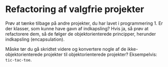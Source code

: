 # Refactoring af valgfrie projekter

Prøv at tænke tilbage på andre projekter, du har lavet i programmering 1. Er der klasser, som kunne have gavn af indkapsling? Hvis ja, så prøv at refactorere dem, så de følger de objektorienterede principper, herunder indkapsling (encapsulation).

Måske tør du gå skridtet videre og konvertere nogle af de ikke-objektorienterede projekter til objektorienterede projekter? Eksempelvis: `tic-tac-toe`.